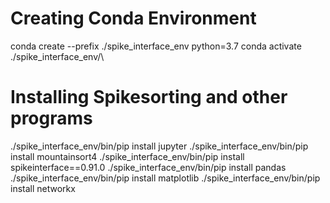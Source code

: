 
# Creating Conda Environment
conda create --prefix ./spike_interface_env python=3.7
conda activate ./spike_interface_env/\

# Installing Spikesorting and other programs
./spike_interface_env/bin/pip install jupyter
./spike_interface_env/bin/pip install mountainsort4
./spike_interface_env/bin/pip install spikeinterface==0.91.0
./spike_interface_env/bin/pip install pandas
./spike_interface_env/bin/pip install matplotlib
./spike_interface_env/bin/pip install networkx

